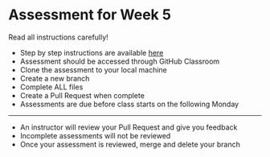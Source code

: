 # Assessment for Week 5

Read all instructions carefully!
- Step by step instructions are available [here](https://github.com/LEARNAcademy/Syllabus/blob/main/github/assessments.md)
- Assessment should be accessed through GitHub Classroom
- Clone the assessment to your local machine
- Create a new branch
- Complete ALL files
- Create a Pull Request when complete
- Assessments are due before class starts on the following Monday

---
- An instructor will review your Pull Request and give you feedback
- Incomplete assessments will not be reviewed
- Once your assessment is reviewed, merge and delete your branch
